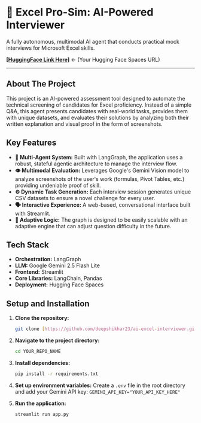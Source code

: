 # 🤖 Excel Pro-Sim: AI-Powered Interviewer

A fully autonomous, multimodal AI agent that conducts practical mock interviews for Microsoft Excel skills.

**[[HuggingFace Link Here](https://huggingface.co/spaces/deepshikhar23/ai-ms-excel-interviewer)]** <- (Your Hugging Face Spaces URL)

---
## About The Project

This project is an AI-powered assessment tool designed to automate the technical screening of candidates for Excel proficiency. Instead of a simple Q&A, this agent presents candidates with real-world tasks, provides them with unique datasets, and evaluates their solutions by analyzing both their written explanation and visual proof in the form of screenshots.

## Key Features

* **🤖 Multi-Agent System:** Built with LangGraph, the application uses a robust, stateful agentic architecture to manage the interview flow.
* **👁️ Multimodal Evaluation:** Leverages Google's Gemini Vision model to analyze screenshots of the user's work (formulas, Pivot Tables, etc.) providing undeniable proof of skill.
* **⚙️ Dynamic Task Generation:** Each interview session generates unique CSV datasets to ensure a novel challenge for every user.
* **🗣️ Interactive Experience:** A web-based, conversational interface built with Streamlit.
* **🧠 Adaptive Logic:** The graph is designed to be easily scalable with an adaptive engine that can adjust question difficulty in the future.

## Tech Stack

* **Orchestration:** LangGraph
* **LLM:** Google Gemini 2.5 Flash Lite
* **Frontend:** Streamlit
* **Core Libraries:** LangChain, Pandas
* **Deployment:** Hugging Face Spaces

## Setup and Installation

1.  **Clone the repository:**
    ```bash
    git clone [https://github.com/deepshikhar23/ai-excel-interviewer.git](https://github.com/deepshikhar23/ai-excel-interviewer.git)
    ```

2.  **Navigate to the project directory:**
    ```bash
    cd YOUR_REPO_NAME
    ```

3.  **Install dependencies:**
    ```bash
    pip install -r requirements.txt
    ```

4.  **Set up environment variables:**
    Create a `.env` file in the root directory and add your Gemini API key:
    `GEMINI_API_KEY="YOUR_API_KEY_HERE"`

5.  **Run the application:**
    ```bash
    streamlit run app.py
    ```

